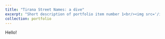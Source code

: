 ```yaml
---
title: "Tirana Street Names: a dive"
excerpt: "Short description of portfolio item number 1<br/><img src='/images/tirana.jpg'>"
collection: portfolio
---
```



Hello!

